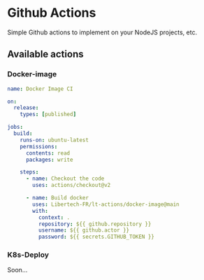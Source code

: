 # Github Actions

Simple Github actions to implement on your NodeJS projects, etc.

## Available actions
### Docker-image
```yml
name: Docker Image CI

on:
  release:
    types: [published]

jobs:
  build:
    runs-on: ubuntu-latest
    permissions:
      contents: read
      packages: write

    steps:
      - name: Checkout the code
        uses: actions/checkout@v2

      - name: Build docker
        uses: Libertech-FR/lt-actions/docker-image@main
        with:
          context: .
          repository: ${{ github.repository }}
          username: ${{ github.actor }}
          password: ${{ secrets.GITHUB_TOKEN }}
```

### K8s-Deploy
Soon...
